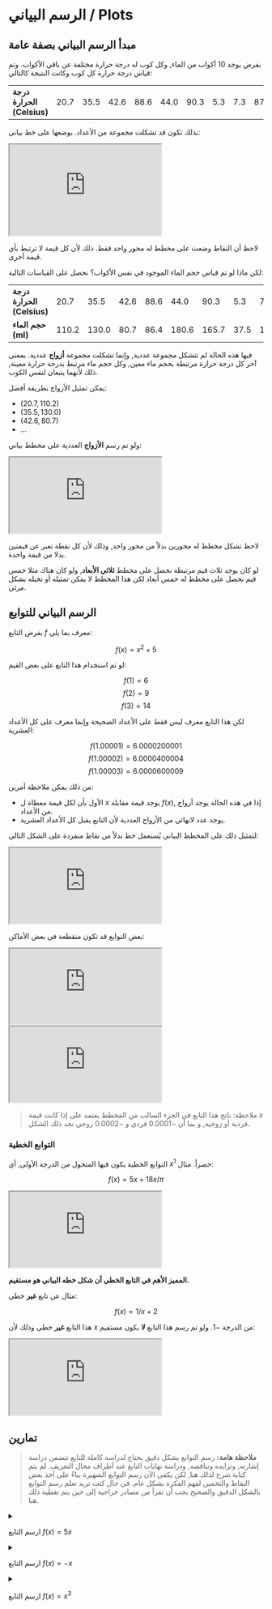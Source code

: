 # الرسم البياني / Plots

## مبدأ الرسم البياني بصفة عامة

بفرض يوجد 10 أكواب من الماء, وكل كوب له درجة حرارة مختلفة عن باقي الأكواب. وتم قياس درجة حرارة كل كوب وكانت النتيجة كالتالي:

|                            |      |      |      |      |      |      |     |     |      |      |
|----------------------------|------|------|------|------|------|------|-----|-----|------|------|
| **درجة الحرارة (Celsius)**    | 20.7 | 35.5 | 42.6 | 88.6 | 44.0 | 90.3 | 5.3 | 7.3 | 87.2 | 27.2 |

بذلك تكون قد تشكلت مجموعة من الأعداد. بوضعها على خط بياني:

<iframe class="desmos-chart" src="https://www.desmos.com/calculator/gacosoxy61?embed" height="180"></iframe>

لاحظ أن النقاط وضعت على مخطط له محور واحد فقط. ذلك لأن كل قيمة لا ترتبط بأي قيمة أخرى.

لكن ماذا لو تم قياس حجم الماء الموجود في نفس الأكواب؟ نحصل على القياسات التالية:

|                            |       |       |      |      |       |       |      |       |      |       |
|----------------------------|-------|-------|------|------|-------|-------|------|-------|------|-------|
| **درجة الحرارة (Celsius)**    | 20.7  | 35.5  | 42.6 | 88.6 | 44.0  | 90.3  | 5.3  | 7.3   | 87.2 | 27.2  |
| **حجم الماء (ml)**           | 110.2 | 130.0 | 80.7 | 86.4 | 180.6 | 165.7 | 37.5 | 165.9 | 99.2 | 105.6 |

فيها هذه الحالة لم تتشكل مجموعة عددية, وإنما تشكلت مجموعة **أزواج** عددية. بمعنى آخر كل درجة حرارة مرتبطة بحجم ماء معين, وكل حجم ماء مرتبط بدرجة حرارة معينة, ذلك لأنهما يتبعان لنفس الكوب.

يمكن تمثيل الأزواج بطريقة أفضل:

- $(20.7, 110.2)$
- $(35.5, 130.0)$
- $(42.6, 80.7)$
- ...

ولو تم رسم **الأزواج** العددية على مخطط بياني:

<iframe class="desmos-chart" src="https://www.desmos.com/calculator/szkkopjdcx?embed"></iframe>

لاحظ تشكل مخطط له محورين بدلاً من محور واحد, وذلك لأن كل نقطة تعبر عن قيمتين بدلا من قيمة واحدة.

لو كان يوجد ثلاث قيم مرتبطة نحصل على مخطط **ثلاثي الأبعاد**, ولو كان هناك مثلا خمس قيم نحصل على مخطط له خمس أبعاد لكن هذا المخطط لا يمكن تمثيله أو تخيله بشكل مرئي.

## الرسم البياني للتوابع

بفرض التابع $f$ معرف بما يلي:

$$f(x) = x^2 + 5$$

لو تم استخدام هذا التابع على بعض القيم:

$$f(1) = 6$$
$$f(2) = 9$$
$$f(3) = 14$$

لكن هذا التابع معرف ليس فقط على الأعداد الصحيحة وإنما معرف على كل الأعداد العشرية:

$$f(1.00001) = 6.0000200001$$
$$f(1.00002) = 6.0000400004$$
$$f(1.00003) = 6.0000600009$$

من ذلك يمكن ملاحظة أمرين:
- الأول بأن لكل قيمة معطاة ل $x$ يوجد قيمة مقابلة $f(x)$, إذا في هذه الحالة يوجد أزواج من الأعداد.
- يوجد عدد لانهائي من الأزواج العددية لأن التابع يقبل كل الأعداد العشرية.

لتمثيل ذلك على المخطط البياني يُستعمل خط بدلاً من نقاط منفردة على الشكل التالي:

<iframe class="desmos-chart" src="https://www.desmos.com/calculator/3aexkwxgcy?embed"></iframe>

بعض التوابع قد تكون منقطعة في بعض الأماكن:

<iframe class="desmos-chart" src="https://www.desmos.com/calculator/4wnijvjqia?embed"></iframe>

<iframe class="desmos-chart" src="https://www.desmos.com/calculator/udzhm4zyoq?embed"></iframe>

> ملاحظة: ناتج هذا التابع في الجزء السالب من المخطط يعتمد على إذا كانت قيمة $x$ فردية أو زوجية, و بما أن $-0.0001$ فردي و $-0.0002$ زوجي نجد ذلك الشكل.

### التوابع الخطية

التوابع الخطية يكون فيها المتحول من الدرجة الأولى, أي $x^1$ حصراً. مثال:

$$f(x) = 5x + 18x/{\pi}$$

<iframe class="desmos-chart" src="https://www.desmos.com/calculator/52ot4tutbw?embed"></iframe>

**المميز الأهم في التابع الخطي أن شكل خطه البياني هو مستقيم.**

مثال عن تابع **غير** خطي:

$$f(x) = 1/{x+2}$$

هذا التابع **غير** خطي وذلك لأن $x$ من الدرجة  $-1$. ولو تم رسم هذا التابع **لا** يكون مستقيم:

<iframe class="desmos-chart" src="https://www.desmos.com/calculator/rewbzjpwee?embed"></iframe>

## تمارين

> **ملاحظة هامة:** رسم التوابع بشكل دقيق يحتاج لدراسة كاملة للتابع تتضمن دراسة إشارته, وتزايده وتناقصه, ودراسة نهايات التابع عند أطراف مجال التعريف.
> لم يتم كتابة شرح لذلك هنا, لكن يكفي الآن رسم التوابع الشهيرة بناءً على أخذ بعض النقاط والتخمين لفهم الفكرة بشكل عام.
> في حال كنت تريد تعلم رسم التوابع بالشكل الدقيق والصحيح يجب أن تقرأ من مصادر خراجية إلى حين يتم تغطية ذلك هنا.

<!-- Exercise -->

<details>
<summary>

ارسم التابع $f(x) = 5x$
</summary>

<iframe class="desmos-chart" src="https://www.desmos.com/calculator/qbnyu3gm9l?embed"></iframe>
</details>

<!-- Exercise -->

<details>
<summary>

ارسم التابع $f(x) = -x$
</summary>

<iframe class="desmos-chart" src="https://www.desmos.com/calculator/s40qwpn2kk?embed"></iframe>
</details>

<!-- Exercise -->

<details>
<summary>

ارسم التابع $f(x) = x^3$
</summary>

<iframe class="desmos-chart" src="https://www.desmos.com/calculator/fxrm9pg6mn?embed"></iframe>
</details>